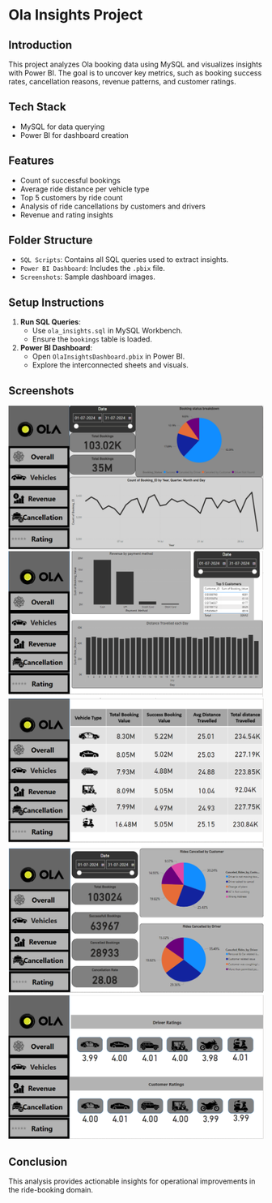 # Ola Insights Project

## Introduction
This project analyzes Ola booking data using MySQL and visualizes insights with Power BI. The goal is to uncover key metrics, such as booking success rates, cancellation reasons, revenue patterns, and customer ratings.

## Tech Stack
- MySQL for data querying
- Power BI for dashboard creation

## Features
- Count of successful bookings
- Average ride distance per vehicle type
- Top 5 customers by ride count
- Analysis of ride cancellations by customers and drivers
- Revenue and rating insights

## Folder Structure
- `SQL Scripts`: Contains all SQL queries used to extract insights.
- `Power BI Dashboard`: Includes the `.pbix` file.
- `Screenshots`: Sample dashboard images.

## Setup Instructions
1. **Run SQL Queries**:
   - Use `ola_insights.sql` in MySQL Workbench.
   - Ensure the `bookings` table is loaded.
2. **Power BI Dashboard**:
   - Open `OlaInsightsDashboard.pbix` in Power BI.
   - Explore the interconnected sheets and visuals.

## Screenshots
![Overall Insights](Screenshots/Overall.png)
![Revenue Insights](Screenshots/Revenue.png)
![Vehicle Insights](Screenshots/Vehicles.png)
![Cancellation Insights](Screenshots/Cancellation.png)
![Rating Insights](Screenshots/Rating.png)

## Conclusion
This analysis provides actionable insights for operational improvements in the ride-booking domain.
